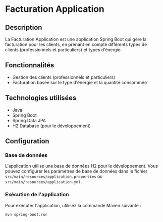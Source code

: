 # Facturation Application

## Description

La Facturation Application est une application Spring Boot qui gère la facturation pour les clients, en prenant en compte différents types de clients (professionnels et particuliers) et types d'énergie.

## Fonctionnalités

- Gestion des clients (professionnels et particuliers)
- Facturation basée sur le type d'énergie et la quantité consommée

## Technologies utilisées

- Java
- Spring Boot
- Spring Data JPA
- H2 Database (pour le développement)

## Configuration

### Base de données

L'application utilise une base de données H2 pour le développement. Vous pouvez configurer les paramètres de base de données dans le fichier `src/main/resources/application.properties` ou `src/main/resources/application.yml`.

### Exécution de l'application

Pour exécuter l'application, utilisez la commande Maven suivante :

```bash
mvn spring-boot:run
